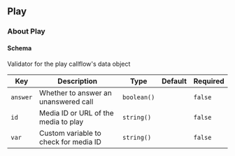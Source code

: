 ## Play

### About Play

#### Schema

Validator for the play callflow's data object



Key | Description | Type | Default | Required
--- | ----------- | ---- | ------- | --------
`answer` | Whether to answer an unanswered call | `boolean()` |   | `false`
`id` | Media ID or URL of the media to play | `string()` |   | `false`
`var` | Custom variable to check for media ID | `string()` |   | `false`



